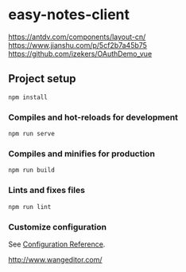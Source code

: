 # easy-notes-client

https://antdv.com/components/layout-cn/
https://www.jianshu.com/p/5cf2b7a45b75
https://github.com/izekers/OAuthDemo_vue

## Project setup
```
npm install
```

### Compiles and hot-reloads for development
```
npm run serve
```

### Compiles and minifies for production
```
npm run build
```

### Lints and fixes files
```
npm run lint
```

### Customize configuration
See [Configuration Reference](https://cli.vuejs.org/config/).


http://www.wangeditor.com/